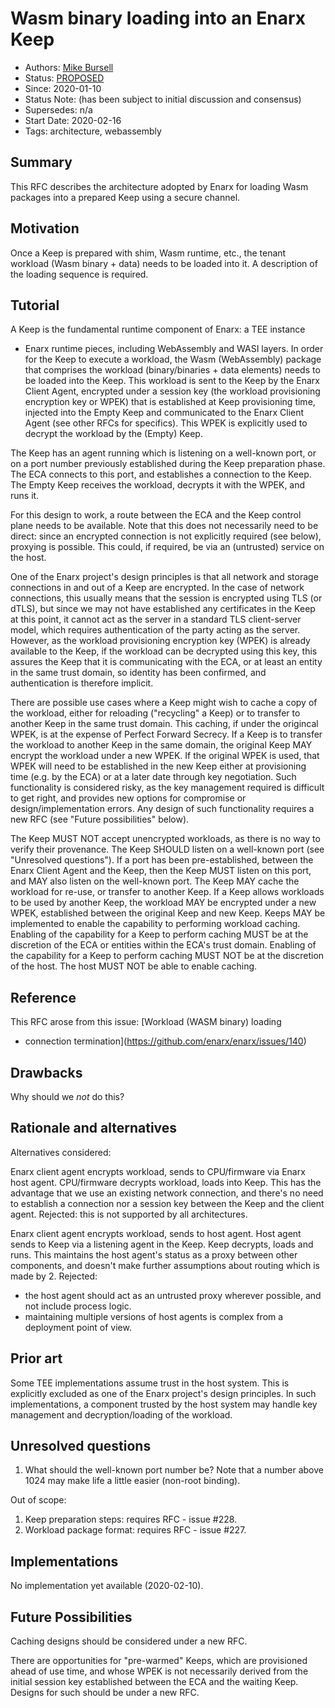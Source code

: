 # Wasm binary loading into an Enarx Keep
- Authors: [Mike Bursell](https://github.com/MikeCamel)
- Status: [PROPOSED](/README.md#proposed)
- Since: 2020-01-10
- Status Note: (has been subject to initial discussion and consensus)  
- Supersedes: n/a
- Start Date: 2020-02-16
- Tags: architecture, webassembly

## Summary

This RFC describes the architecture adopted by Enarx for loading Wasm
packages into a prepared Keep using a secure channel. 

## Motivation

Once a Keep is prepared with shim, Wasm runtime, etc., the
tenant workload (Wasm binary + data) needs to be loaded into it.  A
description of the loading sequence is required.

## Tutorial

A Keep is the fundamental runtime component of Enarx: a TEE instance
+ Enarx runtime pieces, including WebAssembly and WASI layers.  In
order for the Keep to execute a workload, the Wasm (WebAssembly) package
that comprises the workload (binary/binaries + data elements) needs to be
loaded into the Keep.  This workload is sent to the Keep by the Enarx
Client Agent, encrypted under a session key (the workload provisioning
encryption key or WPEK) that is established at Keep provisioning time,
injected into the Empty Keep and communicated to the Enarx Client Agent
(see other RFCs for specifics). This WPEK is explicitly used to decrypt
the workload by the (Empty) Keep.

The Keep has an agent running which is listening on a well-known port,
or on a port number previously established during the Keep preparation
phase.  The ECA connects to this port, and establishes a connection to
the Keep.  The Empty Keep receives the workload, decrypts it with the WPEK,
and runs it.

For this design to work, a route between the ECA and the Keep control
plane needs to be available.  Note that this does not necessarily
need to be direct: since an encrypted connection is not explicitly
required (see below), proxying is possible.  This could, if required,
be via an (untrusted) service on the host.

One of the Enarx project's design principles is that all network
and storage connections in and out of a Keep are encrypted.  In the
case of network connections, this usually means that the session is
encrypted using TLS (or dTLS), but since we may not have established
any certificates in the Keep at this point, it cannot act as the
server in a standard TLS client-server model, which requires
authentication of the party acting as the server. However, as the workload
provisioning encryption key (WPEK) is already available to
the Keep, if the workload can be decrypted using this key, this assures
the Keep that it is communicating with the ECA, or at least an entity
in the same trust domain, so identity has been confirmed, and
authentication is therefore implicit.

There are possible use cases where a Keep might wish to cache a copy
of the workload, either for reloading ("recycling" a Keep) or to
transfer to another Keep in the same trust domain.  This caching, if
under the origincal WPEK, is at the expense of Perfect Forward
Secrecy.  If a Keep is to transfer the workload to another Keep in
the same domain, the original Keep MAY encrypt the workload under a new
WPEK.  If the original WPEK is used, that WPEK will need to be
established in the new Keep either at provisioning time (e.g. by the
ECA) or at a later date through key negotiation.  Such functionality
is considered risky, as the key management required is difficult to
get right, and provides new options for compromise or
design/implementation errors.  Any design of such functionality requires
a new RFC (see "Future possibilities" below).

The Keep MUST NOT accept unencrypted workloads, as there is no way
to verify their provenance.
The Keep SHOULD listen on a well-known port (see "Unresolved
questions").
If a port has been pre-established, between the Enarx Client Agent and
the Keep, then the Keep MUST listen on this port,
and MAY also listen on the well-known port.
The Keep MAY cache the workload for re-use, or transfer to another
Keep.  If a Keep allows workloads to be used by another Keep, the
workload MAY be encrypted under a new WPEK, established between the
original Keep and new Keep.
Keeps MAY be implemented to enable the capability to performing
workload caching.
Enabling of the capability for a Keep to perform caching MUST be at
the discretion of the ECA or entities within the ECA's trust domain.
Enabling of the capability for a Keep to perform caching MUST NOT
be at the discretion of the host.  The host MUST NOT be able to
enable caching.

## Reference

This RFC arose from this issue: [Workload (WASM binary) loading
- connection termination](https://github.com/enarx/enarx/issues/140)

## Drawbacks

Why should we *not* do this?

## Rationale and alternatives

Alternatives considered:

Enarx client agent encrypts workload, sends to CPU/firmware via Enarx
host agent. CPU/firmware decrypts workload, loads into Keep. This has
the advantage that we use an existing network connection, and there's
no need to establish a connection nor a session key between the Keep
and the client agent.
Rejected: this is not supported by all architectures.

Enarx client agent encrypts workload, sends to host agent. Host agent
sends to Keep via a listening agent in the Keep. Keep decrypts, loads
and runs. This maintains the host agent's status as a proxy between
other components, and doesn't make further assumptions about routing
which is made by 2. 
Rejected:
- the host agent should act as an untrusted proxy wherever possible,
and not include process logic.
- maintaining multiple versions of host agents is complex from
a deployment point of view.

## Prior art

Some TEE implementations assume trust in the host system.  This is
explicitly excluded as one of the Enarx project's design principles.
In such implementations, a component trusted by the host system may
handle key management and decryption/loading of the workload.

## Unresolved questions

1. What should the well-known port number be?  Note that a number
above 1024 may make life a little easier (non-root binding).

Out of scope:
1. Keep preparation steps: requires RFC - issue #228.
1. Workload package format: requires RFC - issue #227.

## Implementations

No implementation yet available (2020-02-10).

## Future Possibilities

Caching designs should be considered under a new RFC.

There are opportunities for "pre-warmed" Keeps, which are provisioned
ahead of use time, and whose WPEK is not necessarily derived from the
initial session key established between the ECA and the waiting Keep.
Designs for such should be under a new RFC.
